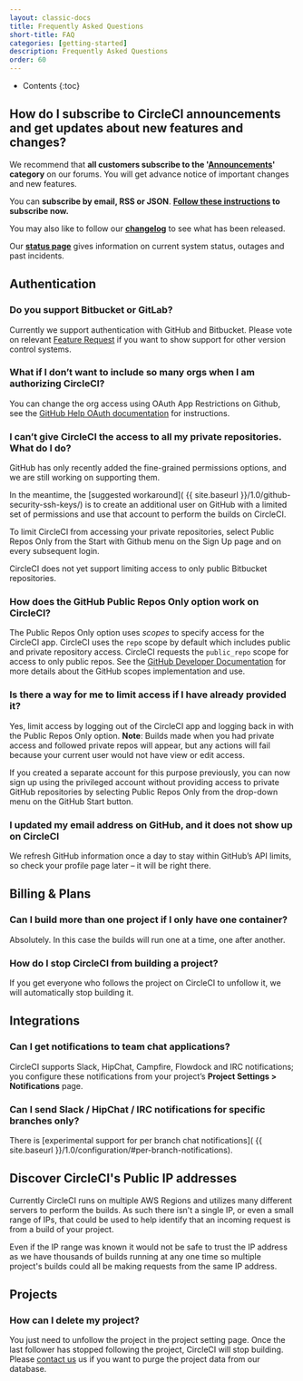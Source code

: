 ```yaml
---
layout: classic-docs
title: Frequently Asked Questions
short-title: FAQ
categories: [getting-started]
description: Frequently Asked Questions
order: 60
---
```


* Contents
{:toc}

## How do I subscribe to CircleCI announcements and get updates about new features and changes?

We recommend that **all customers subscribe to the '[Announcements](https://discuss.circleci.com/c/announcements)' category** on our forums. You will get advance notice of important changes and new features.

You can **subscribe by email, RSS or JSON**. **[Follow these instructions](https://discuss.circleci.com/t/how-to-subscribe-to-announcements-and-notifications-from-circleci-email-rss-json/5616) to subscribe now.**

You may also like to follow our **[changelog](https://circleci.com/changelog/)** to see what has been released.

Our **[status page](https://status.circleci.com/)** gives information on current system status, outages and past incidents.

## Authentication

### Do you support Bitbucket or GitLab?

Currently we support authentication with GitHub and Bitbucket. Please vote on relevant [Feature Request](https://discuss.circleci.com/c/feature-requests) if you want to show support for other version control systems.

### What if I don’t want to include so many orgs when I am authorizing CircleCI?
 
You can change the org access using OAuth App Restrictions on Github, see the [GitHub Help OAuth documentation](https://help.github.com/articles/about-oauth-app-access-restrictions/oauth) for instructions.
 
### I can’t give CircleCI the access to all my private repositories. What do I do?
GitHub has only recently added the fine-grained permissions options, and we are still working on supporting them.

In the meantime, the [suggested workaround]( {{ site.baseurl }}/1.0/github-security-ssh-keys/) is to create an additional user on GitHub with a limited set of permissions and use that account to perform the builds on CircleCI.

To limit CircleCI from accessing your private repositories, select Public Repos Only from the Start with Github menu on the Sign Up page and on every subsequent login.
 
CircleCI does not yet support limiting access to only public Bitbucket repositories.
 
### How does the GitHub Public Repos Only option work on CircleCI?
 
The Public Repos Only option uses *scopes* to specify access for the CircleCI app. CircleCI uses the `repo` scope by default which includes public and private repository access. CircleCI requests the `public_repo` scope for access to only public repos. See the [GitHub Developer Documentation](https://developer.github.com/apps/building-integrations/setting-up-and-registering-oauth-apps/about-scopes-for-oauth-apps/) for more details about the GitHub scopes implementation and use.
 
### Is there a way for me to limit access if I have already provided it?
 
Yes, limit access by logging out of the CircleCI app and logging back in with the Public Repos Only option. **Note**: Builds made when you had private access and followed private repos will appear, but any actions will fail because your current user would not have view or edit access.

If you created a separate account for this purpose previously, you can now sign up using the privileged account without providing access to private GitHub repositories by selecting Public Repos Only from the drop-down menu on the GitHub Start button.

### I updated my email address on GitHub, and it does not show up on CircleCI

We refresh GitHub information once a day to stay within GitHub’s API
limits, so check your profile page later – it will be right there.

## Billing & Plans

### Can I build more than one project if I only have one container?

Absolutely. In this case the builds will run one at a time, one after
another.

### How do I stop CircleCI from building a project?

If you get everyone who follows the project on CircleCI to unfollow it, we
will automatically stop building it.

## Integrations

### Can I get notifications to team chat applications?

CircleCI supports Slack, HipChat, Campfire, Flowdock and IRC notifications; you configure these notifications from your project’s **Project Settings > Notifications** page.

### Can I send Slack / HipChat / IRC notifications for specific branches only?

There is [experimental support for per branch chat notifications]( {{ site.baseurl }}/1.0/configuration/#per-branch-notifications). 

## Discover CircleCI's Public IP addresses

Currently CircleCI runs on multiple AWS Regions and utilizes many different
servers to perform the builds. As such there isn't a single IP, or even a small
range of IPs, that could be used to help identify that an incoming request is
from a build of your project.

Even if the IP range was known it would not be safe to trust the IP address as
we have thousands of builds running at any one time so multiple project's 
builds could all be making requests from the same IP address.

## Projects

### How can I delete my project?

You just need to unfollow the project in the project setting page. Once the last follower has stopped following the project, CircleCI will stop building.
Please [contact us](https://support.circleci.com/hc/en-us) us if you want to purge the project data from our database.
